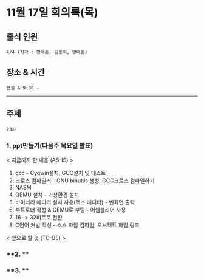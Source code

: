 # **11월 17일 회의록(목)**

## **출석 인원**
```
4/4 (지각 : 방태훈, 김동휘, 방태훈)
```

## **장소 & 시간**
```
랩실 & 9:00 ~ 
```
---
## **주제**
```
23차
```

### **1. ppt만들기(다음주 목요일 발표)**
< 지금까지 한 내용 (AS-IS) >
1. gcc - Cygwin설치, GCC설치 및 테스트
2. 크로스 컴파일러 - GNU binutils 생성, GCC크로스 컴파일하기
3. NASM
4. QEMU 설치 - 가상환경 설치
5. 바이너리 에디터 설치 사용(헥스 에디터) - 빈화면 출력
6. 부트로더 작성 & QEMU로 부팅 - 어셈블리어 사용
7. 16 -> 32비트로 전환
8. C언어 커널 작성 - 소스 파일 컴파일, 오브젝트 파일 링크

< 앞으로 할 것 (TO-BE) >

### **2. **


### **3. **